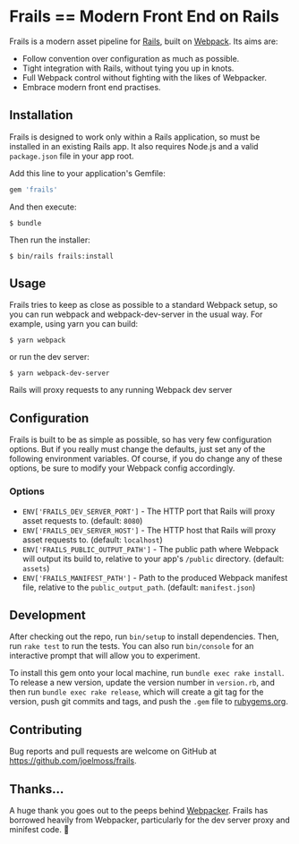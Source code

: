 # Frails == Modern Front End on Rails

Frails is a modern asset pipeline for [Rails](https://rubyonrails.org), built on [Webpack](https://webpack.js.org/). Its aims are:

  - Follow convention over configuration as much as possible.
  - Tight integration with Rails, without tying you up in knots.
  - Full Webpack control without fighting with the likes of Webpacker.
  - Embrace modern front end practises.

## Installation

Frails is designed to work only within a Rails application, so must be installed in an existing Rails app. It also requires Node.js and a valid `package.json` file in your app root.

Add this line to your application's Gemfile:

```ruby
gem 'frails'
```

And then execute:

    $ bundle

Then run the installer:

    $ bin/rails frails:install

## Usage

Frails tries to keep as close as possible to a standard Webpack setup, so you can run webpack and webpack-dev-server in the usual way. For example, using yarn you can build:

    $ yarn webpack

or run the dev server:

    $ yarn webpack-dev-server

Rails will proxy requests to any running Webpack dev server

## Configuration

Frails is built to be as simple as possible, so has very few configuration options. But if you really must change the defaults, just set any of the following environment variables. Of course, if you do change any of these options, be sure to modify your Webpack config accordingly.

### Options

  - `ENV['FRAILS_DEV_SERVER_PORT']` - The HTTP port that Rails will proxy asset requests to. (default: `8080`)
  - `ENV['FRAILS_DEV_SERVER_HOST']` - The HTTP host that Rails will proxy asset requests to. (default: `localhost`)
  - `ENV['FRAILS_PUBLIC_OUTPUT_PATH']` - The public path where Webpack will output its build to, relative to your app's `/public` directory. (default: `assets`)
  - `ENV['FRAILS_MANIFEST_PATH']` - Path to the produced Webpack manifest file, relative to the `public_output_path`. (default: `manifest.json`)

## Development

After checking out the repo, run `bin/setup` to install dependencies. Then, run `rake test` to run the tests. You can also run `bin/console` for an interactive prompt that will allow you to experiment.

To install this gem onto your local machine, run `bundle exec rake install`. To release a new version, update the version number in `version.rb`, and then run `bundle exec rake release`, which will create a git tag for the version, push git commits and tags, and push the `.gem` file to [rubygems.org](https://rubygems.org).

## Contributing

Bug reports and pull requests are welcome on GitHub at https://github.com/joelmoss/frails.

## Thanks...

A huge thank you goes out to the peeps behind [Webpacker](https://github.com/rails/webpacker). Frails has borrowed heavily from Webpacker, particularly for the dev server proxy and minifest code. 🙏